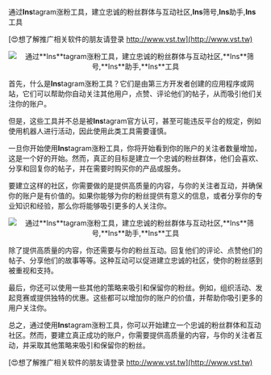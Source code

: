 通过**Ins**tagram涨粉工具，建立忠诚的粉丝群体与互动社区,**Ins**筛号,**Ins**助手,**Ins**工具

[😍想了解推广相关软件的朋友请登录 http://www.vst.tw](http://www.vst.tw)

 <center><img src="https://vst.tw/MP4/tuiguang/png/8.png" alt="通过**Ins**tagram涨粉工具，建立忠诚的粉丝群体与互动社区,**Ins**筛号,**Ins**助手,**Ins**工具"></center>

首先，什么是**Ins**tagram涨粉工具？它们是由第三方开发者创建的应用程序或网站，它们可以帮助你自动关注其他用户，点赞、评论他们的帖子，从而吸引他们关注你的账户。

但是，这些工具并不总是被**Ins**tagram官方认可，甚至可能违反平台的规定，例如使用机器人进行活动，因此使用此类工具需要谨慎。

一旦你开始使用**Ins**tagram涨粉工具，你将开始看到你的账户的关注者数量增加，这是一个好的开始。然而，真正的目标是建立一个忠诚的粉丝群体，他们会喜欢、分享和回复你的帖子，并在需要时购买你的产品或服务。

要建立这样的社区，你需要做的是提供高质量的内容，与你的关注者互动，并确保你的账户是有价值的。如果你能够为你的粉丝提供有意义的信息，或者分享你的专业知识和经验，那么你将能够吸引更多的人关注你。

 <center><img src="https://vst.tw/MP4/tuiguang/png/7.png" alt="通过**Ins**tagram涨粉工具，建立忠诚的粉丝群体与互动社区,**Ins**筛号,**Ins**助手,**Ins**工具"></center>

除了提供高质量的内容，你还需要与你的粉丝互动。回复他们的评论、点赞他们的帖子、分享他们的故事等等。这种互动可以促进建立忠诚的社区，使你的粉丝感到被重视和支持。

最后，你还可以使用一些其他的策略来吸引和保留你的粉丝。例如，组织活动、发起竞赛或提供独特的优惠。这些都可以增加你的账户的价值，并帮助你吸引更多的用户关注你。

总之，通过使用**Ins**tagram涨粉工具，你可以开始建立一个忠诚的粉丝群体和互动社区。然而，要建立真正成功的账户，你需要提供高质量的内容，与你的关注者互动，并采取其他策略来吸引和保留你的粉丝。

[😍想了解推广相关软件的朋友请登录 http://www.vst.tw](http://www.vst.tw)



